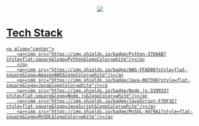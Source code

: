 <p align="center">
	<a href="https://zzangwoolog.tistory.com"><img src="https://user-images.githubusercontent.com/64726822/121777141-7237ef00-cbcb-11eb-822c-7441014895d2.png" border="0"</a>
</p>
	
# <b>Tech Stack</b>
	<p align="center">
		<a><img src="https://img.shields.io/badge/Python-3766AB?style=flat-square&logo=Python&logoColor=white"/></a>
		</p>
		<a><img src="https://img.shields.io/badge/AWS-FFAD00?style=flat-square&logo=AmazonAWS&logoColor=white"/></a>
		<a><img src="https://img.shields.io/badge/Java-007396?style=flat-square&logo=Java&logoColor=white"/></a
		<a><img src="https://img.shields.io/badge/Node.js-339933?style=flat-square&logo=Node.js&logoColor=white"/></a>
		<a><img src="https://img.shields.io/badge/JavaScript-F7DF1E?style=flat-square&logo=JavaScript&logoColor=white"/></a>
		<a><img src="https://img.shields.io/badge/MySQL-4479A1?style=flat-square&logo=MySQL&logoColor=white"/></a>
